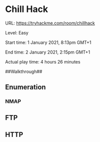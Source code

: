 # Chill Hack

URL: https://tryhackme.com/room/chillhack



Level: Easy



Start time: 1 January 2021, 8:13pm GMT+1


End time: 2 January 2021, 2:15pm GMT+1


Actual play time: 4 hours 26 minutes


##Walkthrough##

## Enumeration


### NMAP


## FTP


## HTTP


